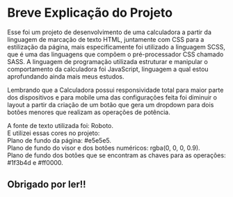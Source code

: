 
<h1>Breve Explicação do Projeto </h1>

Esse foi um projeto de desenvolvimento de uma calculadora a partir da linguagem de marcação de texto HTML, 
juntamente com CSS para a estilização da página, mais especificamente foi utilizado a linguagem SCSS, que é uma das linguagens que compõem o pré-processador CSS chamado SASS.
A linguagem de programação utilizada estruturar e manipular o comportamento da calculadora foi JavaScript, linguagem a qual estou aprofundando ainda mais meus estudos.

Lembrando que a Calculadora possui responsividade total para maior parte dos dispositivos e para mobile uma das configurações feita foi diminuir o layout a partir da criação de um botão que gera um dropdown para dois botões menores que realizam as operações de potência.

A fonte de texto utilizada foi: Roboto.<br>
E utilizei essas cores no projeto:<br>
    Plano de fundo da página: #e5e5e5.<br>
    Plano de fundo do visor e dos botões numéricos: rgba(0, 0, 0, 0.9).<br>
    Plano de fundo dos botões que se encontram as chaves para as operações: #1f3b4d e #ff0000.<br>

<h2>Obrigado por ler!!</h2>
